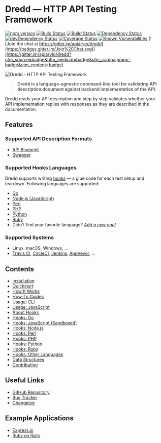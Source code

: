 # Dredd — HTTP API Testing Framework

[![npm version](https://badge.fury.io/js/dredd.svg)](https://www.npmjs.com/package/dredd)
[![Build Status](https://travis-ci.org/apiaryio/dredd.svg?branch=master)](https://travis-ci.org/apiaryio/dredd)
[![Build Status](https://ci.appveyor.com/api/projects/status/n3ixfxh72qushyr4/branch/master?svg=true)](https://ci.appveyor.com/project/Apiary/dredd/branch/master)
[![Dependency Status](https://david-dm.org/apiaryio/dredd.svg)](https://david-dm.org/apiaryio/dredd)
[![devDependency Status](https://david-dm.org/apiaryio/dredd/dev-status.svg)](https://david-dm.org/apiaryio/dredd?type=dev)
[![Coverage Status](https://coveralls.io/repos/apiaryio/dredd/badge.svg?branch=master)](https://coveralls.io/github/apiaryio/dredd)
[![Known Vulnerabilities](https://snyk.io/test/npm/dredd/badge.svg)](https://snyk.io/test/npm/dredd)
[![Join the chat at https://gitter.im/apiaryio/dredd](https://badges.gitter.im/Join%20Chat.svg)](https://gitter.im/apiaryio/dredd?utm_source=badge&utm_medium=badge&utm_campaign=pr-badge&utm_content=badge)

![Dredd - HTTP API Testing Framework](https://raw.github.com/apiaryio/dredd/master/img/dredd.png?v=3&raw=true)

> **Dredd is a language-agnostic command-line tool for validating
API description document against backend implementation of the API.**

Dredd reads your API description and step by step validates whether your API
implementation replies with responses as they are described in the
documentation.

## Features

### Supported API Description Formats

- [API Blueprint][]
- [Swagger][]

### Supported Hooks Languages

Dredd supports writing [hooks](hooks.md) — a glue code for each test setup and teardown. Following languages are supported:

- [Go](hooks-go.md)
- [Node.js (JavaScript)](hooks-nodejs.md)
- [Perl](hooks-perl.md)
- [PHP](hooks-php.md)
- [Python](hooks-python.md)
- [Ruby](hooks-ruby.md)
- Didn't find your favorite language? _[Add a new one!](hooks-new-language.md)_

### Supported Systems

- Linux, macOS, Windows, ...
- [Travis CI][], [CircleCI][], [Jenkins][], [AppVeyor][], ...

## Contents

- [Installation](installation.md)
- [Quickstart](quickstart.md)
- [How It Works](how-it-works.md)
- [How-To Guides](how-to-guides.md)
- [Usage: CLI](usage-cli.md)
- [Usage: JavaScript](usage-js.md)
- [About Hooks](hooks.md)
- [Hooks: Go](hooks-go.md)
- [Hooks: JavaScript (Sandboxed)](hooks-js-sandbox.md)
- [Hooks: Node.js](hooks-nodejs.md)
- [Hooks: Perl](hooks-perl.md)
- [Hooks: PHP](hooks-php.md)
- [Hooks: Python](hooks-python.md)
- [Hooks: Ruby](hooks-ruby.md)
- [Hooks: Other Languages](hooks-new-language.md)
- [Data Structures](data-structures.md)
- [Contributing](contributing.md)

## Useful Links

- [GitHub Repository][]
- [Bug Tracker][]
- [Changelog][]

## Example Applications

- [Express.js](https://github.com/apiaryio/dredd-example)
- [Ruby on Rails](https://gitlab.com/theodorton/dredd-test-rails/)


[API Blueprint]: https://apiblueprint.org/
[Swagger]: https://swagger.io/

[GitHub Repository]: https://github.com/apiaryio/dredd
[Bug Tracker]: https://github.com/apiaryio/dredd/issues?q=is%3Aopen
[Changelog]: https://github.com/apiaryio/dredd/releases

[Travis CI]: https://travis-ci.org/
[CircleCI]: https://circleci.com/
[Jenkins]: https://jenkins.io/
[AppVeyor]: https://www.appveyor.com/
